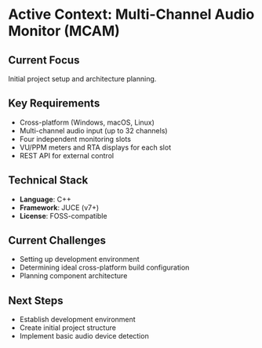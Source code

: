 # Active Context: Multi-Channel Audio Monitor (MCAM)

## Current Focus
Initial project setup and architecture planning.

## Key Requirements
- Cross-platform (Windows, macOS, Linux)
- Multi-channel audio input (up to 32 channels)
- Four independent monitoring slots
- VU/PPM meters and RTA displays for each slot
- REST API for external control

## Technical Stack
- **Language**: C++
- **Framework**: JUCE (v7+)
- **License**: FOSS-compatible

## Current Challenges
- Setting up development environment
- Determining ideal cross-platform build configuration
- Planning component architecture

## Next Steps
- Establish development environment
- Create initial project structure
- Implement basic audio device detection 